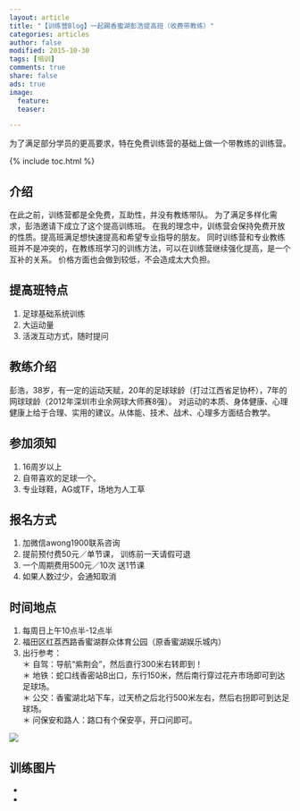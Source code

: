 ```yaml
---
layout: article
title: "【训练营Blog】一起踢香蜜湖彭浩提高班（收费带教练）"
categories: articles
author: false
modified: 2015-10-30
tags: [培训]
comments: true
share: false
ads: true
image:
  feature:
  teaser:

---
```


为了满足部分学员的更高要求，特在免费训练营的基础上做一个带教练的训练营。

{% include toc.html %}

## 介绍
在此之前，训练营都是全免费，互助性，并没有教练带队。 为了满足多样化需求，彭浩邀请下成立了这个提高训练班。
在我的理念中，训练营会保持免费开放的性质。提高班满足想快速提高和希望专业指导的朋友。
同时训练营和专业教练班并不是冲突的，在教练班学习的训练方法，可以在训练营继续强化提高，是一个互补的关系。
价格方面也会做到较低，不会造成太大负担。

## 提高班特点
1. 足球基础系统训练
2. 大运动量 
3. 活泼互动方式，随时提问  

## 教练介绍
彭浩，38岁，有一定的运动天赋，20年的足球球龄（打过江西省足协杯），7年的网球球龄（2012年深圳市业余网球大师赛8强）。
对运动的本质、身体健康、心理健康上给于合理、实用的建议。从体能、技术、战术、心理多方面结合教学。

## 参加须知
1. 16周岁以上
2. 自带喜欢的足球一个。
3. 专业球鞋，AG或TF，场地为人工草

## 报名方式
1. 加微信awong1900联系咨询
2. 提前预付费50元／单节课， 训练前一天请假可退
3. 一个周期费用500元／10次 送1节课
4. 如果人数过少，会通知取消

## 时间地点
1. 每周日上午10点半-12点半
2. 福田区红荔西路香蜜湖群众体育公园（原香蜜湖娱乐城内）
3. 出行参考：   
    ＊ 自驾：导航“紫荆会”，然后直行300米右转即到！  
    ＊ 地铁：蛇口线香密站B出口，东行150米，然后南行穿过花卉市场即可到达足球场。  
    ＊ 公交：香蜜湖北站下车，过天桥之后北行500米左右，然后右拐即可到达足球场。   
    ＊ 问保安和路人：路口有个保安亭，开口问即可。  

![]({{site.url}}/images/2015-10/location.jpg)

## 训练图片
<ul class="th-grid">
  <li>
    <img src="{{site.url}}/images/2015-10/20151025_123600_compress.jpg" alt=""></a>
  </li>
  <li>
    <img src="{{site.url}}/images/2015-10/20151025_103910_compress.jpg" alt=""></a>
  </li>
</ul>

